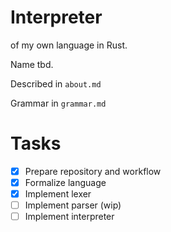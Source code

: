 # Interpreter
of my own language in Rust.

Name tbd.

Described in `about.md`

Grammar in `grammar.md`

# Tasks
- [x] Prepare repository and workflow
- [x] Formalize language
- [x] Implement lexer
- [ ] Implement parser (wip)
- [ ] Implement interpreter
